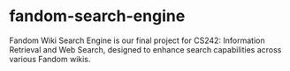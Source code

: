 # fandom-search-engine
Fandom Wiki Search Engine is our final project for CS242: Information Retrieval and Web Search, designed to enhance search capabilities across various Fandom wikis. 
